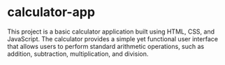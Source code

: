 # calculator-app
This project is a basic calculator application built using HTML, CSS, and JavaScript. The calculator provides a simple yet functional user interface that allows users to perform standard arithmetic operations, such as addition, subtraction, multiplication, and division.
